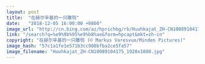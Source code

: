 ```yaml
---
layout: post
title:  "在赫尔辛基的一只雕鸮"
date:   "2018-12-05 16:00:00 +0800"
image_url: "http://cn.bing.com/az/hprichbg/rb/Huuhkajat_ZH-CN10089104175_1920x1080.jpg"
link: "/search?q=%e9%9b%95%e9%b8%ae&form=hpcapt&mkt=zh-cn"
copyright: "在赫尔辛基的一只雕鸮 (© Markus Varesvuo/Minden Pictures)"
image_hash: "57c1a1fe1e571b3cc908bfba2ce5fa57"
image_filename: "Huuhkajat_ZH-CN10089104175_1920x1080.jpg"
---
```

